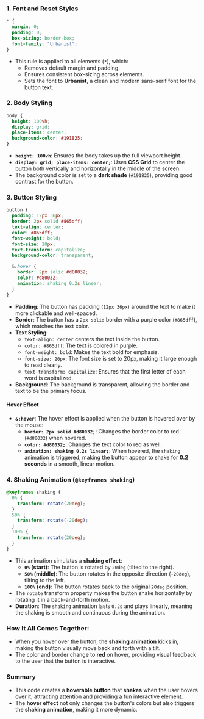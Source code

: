 ### **1. Font and Reset Styles**
```css
* {
  margin: 0;
  padding: 0;
  box-sizing: border-box;
  font-family: "Urbanist";
}
```
- This rule is applied to all elements (`*`), which:
  - Removes default margin and padding.
  - Ensures consistent box-sizing across elements.
  - Sets the font to **Urbanist**, a clean and modern sans-serif font for the button text.

### **2. Body Styling**
```css
body {
  height: 100vh;
  display: grid;
  place-items: center;
  background-color: #191825;
}
```
- **`height: 100vh`**: Ensures the body takes up the full viewport height.
- **`display: grid; place-items: center;`**: Uses **CSS Grid** to center the button both vertically and horizontally in the middle of the screen.
- The background color is set to a **dark shade** (`#191825`), providing good contrast for the button.

### **3. Button Styling**
```css
button {
  padding: 12px 36px;
  border: 2px solid #865dff;
  text-align: center;
  color: #865dff;
  font-weight: bold;
  font-size: 20px;
  text-transform: capitalize;
  background-color: transparent;

  &:hover {
    border: 2px solid #d80032;
    color: #d80032;
    animation: shaking 0.2s linear;
  }
}
```
- **Padding**: The button has padding (`12px 36px`) around the text to make it more clickable and well-spaced.
- **Border**: The button has a `2px solid` border with a purple color (`#865dff`), which matches the text color.
- **Text Styling**:
  - `text-align: center` centers the text inside the button.
  - `color: #865dff`: The text is colored in purple.
  - `font-weight: bold`: Makes the text bold for emphasis.
  - `font-size: 20px`: The font size is set to 20px, making it large enough to read clearly.
  - `text-transform: capitalize`: Ensures that the first letter of each word is capitalized.
- **Background**: The background is transparent, allowing the border and text to be the primary focus.
  
#### **Hover Effect**
- **`&:hover`**: The hover effect is applied when the button is hovered over by the mouse:
  - **`border: 2px solid #d80032;`**: Changes the border color to red (`#d80032`) when hovered.
  - **`color: #d80032;`**: Changes the text color to red as well.
  - **`animation: shaking 0.2s linear;`**: When hovered, the `shaking` animation is triggered, making the button appear to shake for **0.2 seconds** in a smooth, linear motion.

### **4. Shaking Animation (`@keyframes shaking`)**
```css
@keyframes shaking {
  0% {
    transform: rotate(20deg);
  }
  50% {
    transform: rotate(-20deg);
  }
  100% {
    transform: rotate(20deg);
  }
}
```
- This animation simulates a **shaking effect**:
  - **`0%` (start)**: The button is rotated by `20deg` (tilted to the right).
  - **`50%` (middle)**: The button rotates in the opposite direction (`-20deg`), tilting to the left.
  - **`100%` (end)**: The button rotates back to the original `20deg` position.
- The `rotate` transform property makes the button shake horizontally by rotating it in a back-and-forth motion.
- **Duration**: The `shaking` animation lasts `0.2s` and plays linearly, meaning the shaking is smooth and continuous during the animation.

### **How It All Comes Together:**
- When you hover over the button, the **shaking animation** kicks in, making the button visually move back and forth with a tilt.
- The color and border change to **red** on hover, providing visual feedback to the user that the button is interactive.

### **Summary**
- This code creates a **hoverable button** that **shakes** when the user hovers over it, attracting attention and providing a fun interactive element.
- The **hover effect** not only changes the button's colors but also triggers the **shaking animation**, making it more dynamic.
